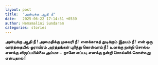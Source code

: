 ```yaml
---
layout: post
title:  "அன்புக்கு ஆதி நீ"
date:   2025-06-22 17:14:51 +0530
author: Hemamalini Sundaram
categories: stories
---
```


**அன்புக்கு ஆதி நீ ! அமைதிக்கு முகவரி நீ ! எனக்காகத் துடிக்கும் இதயம் நீ ! என் ஒரு
வார்த்தையில் ஓராயிரம் அர்த்தங்கள் புரிந்து கொள்வாய் நீ ! உனக்கு நன்றி சொல்ல எனக்கு
விருப்பமில்லை அம்மா\... நானே எப்படி எனக்கு நன்றி சொல்லிக் கொள்வது என்பதால் !**
